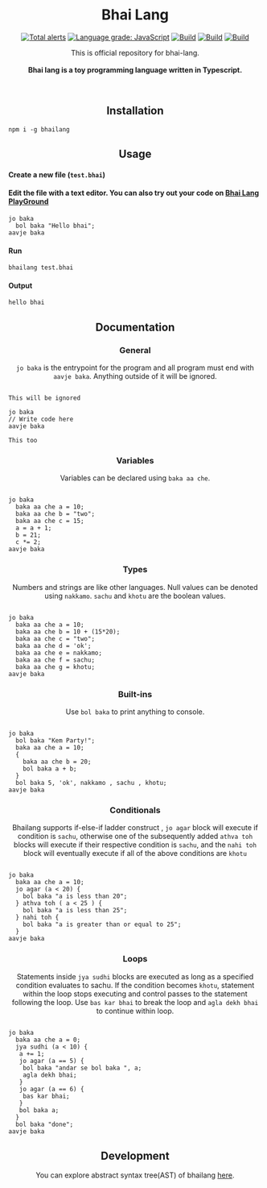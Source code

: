<h1 align="center">Bhai Lang</h1>
<p align="center">
<a href="https://lgtm.com/projects/g/DulLabs/bhai-lang/alerts/"><img alt="Total alerts" src="https://img.shields.io/lgtm/alerts/g/DulLabs/bhai-lang.svg?logo=lgtm&logoWidth=18"/></a>
<a href="https://lgtm.com/projects/g/DulLabs/bhai-lang/context:javascript"><img alt="Language grade: JavaScript" src="https://img.shields.io/lgtm/grade/javascript/g/DulLabs/bhai-lang.svg?logo=lgtm&logoWidth=18"/></a>
<a href="https://github.com/DulLabs/bhai-lang/actions/workflows/node.js.yml/badge.svg"><img alt="Build" src="https://github.com/DulLabs/bhai-lang/actions/workflows/node.js.yml/badge.svg"/></a>
<a href="https://bhailang.js.org/"><img alt="Build" src="https://img.shields.io/badge/website-bhailang.js.org-orange"/></a>
<a href="https://www.npmjs.com/package/bhailang"><img alt="Build" src="https://img.shields.io/badge/npm-bhailang-orange"/></a>
  
</p>
<p align="center">
  This is official repository for bhai-lang.<br><br>
  <b>Bhai lang is a toy programming language written in Typescript.</b>
</p>
<br>

<h2 align="center">Installation</h2>

```
npm i -g bhailang
```

<h2 align="center">Usage</h2>

<h4 align="left">Create a new file (<code>test.bhai</code>)</h4>


<h4 align="left">Edit the file with a text editor.
You can also try out your code on <a href="https://bhailang.js.org/#playground">Bhai Lang PlayGround</a></h4>

```
jo baka
  bol baka "Hello bhai";
aavje baka

```

<h4 align="left">Run</h4>

```
bhailang test.bhai
```

<h4 align="left">Output</h4>

```
hello bhai
```

<h2 align="center">Documentation</h2>

<h3 align="center">General</h3>
<p align="center"><code>jo baka</code> is the entrypoint for the program and all program must end with <code>aavje baka</code>. Anything outside of it will be ignored.</p>

```

This will be ignored

jo baka
// Write code here
aavje baka

This too
```

<h3 align="center">Variables</h3>
<p align="center">Variables can be declared using <code>baka aa che</code>.</p>

```

jo baka
  baka aa che a = 10;
  baka aa che b = "two";
  baka aa che c = 15;
  a = a + 1;
  b = 21;
  c *= 2;
aavje baka
```

<h3 align="center">Types</h3>
<p align="center">Numbers and strings are like other languages. Null values can be denoted using <code>nakkamo</code>. <code>sachu</code> and <code>khotu</code> are the boolean values.</p>

```

jo baka
  baka aa che a = 10;
  baka aa che b = 10 + (15*20);
  baka aa che c = "two";
  baka aa che d = 'ok';
  baka aa che e = nakkamo;
  baka aa che f = sachu;
  baka aa che g = khotu;
aavje baka
```

<h3 align="center">Built-ins</h3>
<p align="center">Use <code>bol baka</code> to print anything to console.</p>

```

jo baka
  bol baka "Kem Party!";
  baka aa che a = 10;
  {
    baka aa che b = 20;
    bol baka a + b;
  }
  bol baka 5, 'ok', nakkamo , sachu , khotu;
aavje baka
```

<h3 align="center">Conditionals</h3>
<p align="center">Bhailang supports if-else-if ladder construct , <code>jo agar</code> block will execute if condition is <code>sachu</code>, otherwise one of the subsequently added <code>athva toh</code> blocks will execute if their respective condition is <code>sachu</code>, and the <code>nahi toh</code> block will eventually execute if all of the above conditions are <code>khotu</code>

```

jo baka
  baka aa che a = 10;
  jo agar (a < 20) {
    bol baka "a is less than 20";
  } athva toh ( a < 25 ) {
    bol baka "a is less than 25";
  } nahi toh {
    bol baka "a is greater than or equal to 25";
  }
aavje baka
```

<h3 align="center">Loops</h3>
<p align="center">Statements inside <code>jya sudhi</code> blocks are executed as long as a specified condition evaluates to sachu. If the condition becomes <code>khotu</code>, statement within the loop stops executing and control passes to the statement following the loop. Use <code>bas kar bhai</code> to break the loop and <code className="language-cpp">agla dekh bhai</code> to continue within loop.</p>


```

jo baka
  baka aa che a = 0;
  jya sudhi (a < 10) {
   a += 1;
   jo agar (a == 5) {
    bol baka "andar se bol baka ", a;
    agla dekh bhai;
   }
   jo agar (a == 6) {
    bas kar bhai;
   }
   bol baka a;
  }
  bol baka "done";
aavje baka
```

<h2 align="center">Development</h2>
<p align="center">You can explore abstract syntax tree(AST) of bhailang <a href="https://bhailang-ast.netlify.app/" target="_blank">here</a>.</p>








